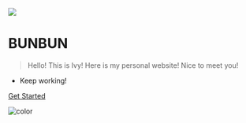<!-- _coverpage.md -->

![](https://cdn.jsdelivr.net/gh/2022015544/Ivy-yu@main/C:%5CUsers%5CIvy%5CDocuments%5CGitHub%5CIvy-yu%5Cimage%E5%9B%A2%E9%98%9Flogo-02.svg)

# BUNBUN 

> Hello! This is Ivy! Here is my personal website! Nice to meet you!

- Keep working!

[Get Started](#quick-start)

<!-- 在Markdown文件中设置背景 -->

<!-- 设置背景颜色 -->
![color](#b9c5ff)

